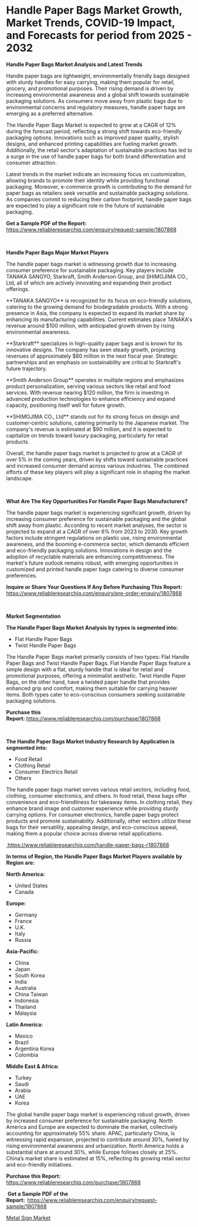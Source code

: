 <p><h1>Handle Paper Bags Market Growth, Market Trends, COVID-19 Impact, and Forecasts for period from 2025 - 2032</h1></p><p><strong>Handle Paper Bags Market Analysis and Latest Trends</strong></p>
<p><p>Handle paper bags are lightweight, environmentally friendly bags designed with sturdy handles for easy carrying, making them popular for retail, grocery, and promotional purposes. Their rising demand is driven by increasing environmental awareness and a global shift towards sustainable packaging solutions. As consumers move away from plastic bags due to environmental concerns and regulatory measures, handle paper bags are emerging as a preferred alternative.</p><p>The Handle Paper Bags Market is expected to grow at a CAGR of 12% during the forecast period, reflecting a strong shift towards eco-friendly packaging options. Innovations such as improved paper quality, stylish designs, and enhanced printing capabilities are fueling market growth. Additionally, the retail sector's adaptation of sustainable practices has led to a surge in the use of handle paper bags for both brand differentiation and consumer attraction.</p><p>Latest trends in the market indicate an increasing focus on customization, allowing brands to promote their identity while providing functional packaging. Moreover, e-commerce growth is contributing to the demand for paper bags as retailers seek versatile and sustainable packaging solutions. As companies commit to reducing their carbon footprint, handle paper bags are expected to play a significant role in the future of sustainable packaging.</p></p>
<p><strong>Get a Sample PDF of the Report:&nbsp;</strong> <a href="https://www.reliableresearchiq.com/enquiry/request-sample/1807868?utm_campaign=2758&utm_medium=2&utm_source=Github&utm_content=ia&utm_term=04042025&utm_id=handle-paper-bags">https://www.reliableresearchiq.com/enquiry/request-sample/1807868</a></p>
<p>&nbsp;</p>
<p><strong>Handle Paper Bags Major Market Players</strong></p>
<p><p>The handle paper bags market is witnessing growth due to increasing consumer preference for sustainable packaging. Key players include TANAKA SANGYO, Starkraft, Smith Anderson Group, and SHIMOJIMA CO., Ltd, all of which are actively innovating and expanding their product offerings.</p><p>**TANAKA SANGYO** is recognized for its focus on eco-friendly solutions, catering to the growing demand for biodegradable products. With a strong presence in Asia, the company is expected to expand its market share by enhancing its manufacturing capabilities. Current estimates place TANAKA's revenue around $100 million, with anticipated growth driven by rising environmental awareness.</p><p>**Starkraft** specializes in high-quality paper bags and is known for its innovative designs. The company has seen steady growth, projecting revenues of approximately $80 million in the next fiscal year. Strategic partnerships and an emphasis on sustainability are critical to Starkraft's future trajectory.</p><p>**Smith Anderson Group** operates in multiple regions and emphasizes product personalization, serving various sectors like retail and food services. With revenue nearing $120 million, the firm is investing in advanced production technologies to enhance efficiency and expand capacity, positioning itself well for future growth.</p><p>**SHIMOJIMA CO., Ltd** stands out for its strong focus on design and customer-centric solutions, catering primarily to the Japanese market. The company's revenue is estimated at $90 million, and it is expected to capitalize on trends toward luxury packaging, particularly for retail products.</p><p>Overall, the handle paper bags market is projected to grow at a CAGR of over 5% in the coming years, driven by shifts toward sustainable practices and increased consumer demand across various industries. The combined efforts of these key players will play a significant role in shaping the market landscape.</p></p>
<p>&nbsp;</p>
<p><strong>What Are The Key Opportunities For Handle Paper Bags Manufacturers?</strong></p>
<p><p>The handle paper bags market is experiencing significant growth, driven by increasing consumer preference for sustainable packaging and the global shift away from plastic. According to recent market analyses, the sector is projected to expand at a CAGR of over 6% from 2023 to 2030. Key growth factors include stringent regulations on plastic use, rising environmental awareness, and the booming e-commerce sector, which demands efficient and eco-friendly packaging solutions. Innovations in design and the adoption of recyclable materials are enhancing competitiveness. The market's future outlook remains robust, with emerging opportunities in customized and printed handle paper bags catering to diverse consumer preferences.</p></p>
<p><strong>Inquire or Share Your Questions If Any Before Purchasing This Report:</strong> <a href="https://www.reliableresearchiq.com/enquiry/pre-order-enquiry/1807868?utm_campaign=2758&utm_medium=2&utm_source=Github&utm_content=ia&utm_term=04042025&utm_id=handle-paper-bags">https://www.reliableresearchiq.com/enquiry/pre-order-enquiry/1807868</a></p>
<p>&nbsp;</p>
<p><strong>Market Segmentation</strong></p>
<p><strong>The Handle Paper Bags Market Analysis by types is segmented into:</strong></p>
<p><ul><li>Flat Handle Paper Bags</li><li>Twist Handle Paper Bags</li></ul></p>
<p><p>The Handle Paper Bags market primarily consists of two types: Flat Handle Paper Bags and Twist Handle Paper Bags. Flat Handle Paper Bags feature a simple design with a flat, sturdy handle that is ideal for retail and promotional purposes, offering a minimalist aesthetic. Twist Handle Paper Bags, on the other hand, have a twisted paper handle that provides enhanced grip and comfort, making them suitable for carrying heavier items. Both types cater to eco-conscious consumers seeking sustainable packaging solutions.</p></p>
<p><strong>Purchase this Report:&nbsp;</strong><a href="https://www.reliableresearchiq.com/purchase/1807868?utm_campaign=2758&utm_medium=2&utm_source=Github&utm_content=ia&utm_term=04042025&utm_id=handle-paper-bags">https://www.reliableresearchiq.com/purchase/1807868</a></p>
<p>&nbsp;</p>
<p><strong>The Handle Paper Bags Market Industry Research by Application is segmented into:</strong></p>
<p><ul><li>Food Retail</li><li>Clothing Retail</li><li>Consumer Electrics Retail</li><li>Others</li></ul></p>
<p><p>The handle paper bags market serves various retail sectors, including food, clothing, consumer electronics, and others. In food retail, these bags offer convenience and eco-friendliness for takeaway items. In clothing retail, they enhance brand image and customer experience while providing sturdy carrying options. For consumer electronics, handle paper bags protect products and promote sustainability. Additionally, other sectors utilize these bags for their versatility, appealing design, and eco-conscious appeal, making them a popular choice across diverse retail applications.</p></p>
<p><a href="https://www.reliableresearchiq.com/handle-paper-bags-r1807868?utm_campaign=2758&utm_medium=2&utm_source=Github&utm_content=ia&utm_term=04042025&utm_id=handle-paper-bags">&nbsp;https://www.reliableresearchiq.com/handle-paper-bags-r1807868</a></p>
<p><strong>In terms of Region, the Handle Paper Bags Market Players available by Region are:</strong></p>
<p>
    <p> <strong> North America: </strong>
        <ul>
            <li>United States</li>
            <li>Canada</li>
        </ul>
        </p> 
    <p> <strong> Europe: </strong>
        <ul>
            <li>Germany</li>
            <li>France</li>
            <li>U.K.</li>
            <li>Italy</li>
            <li>Russia</li>
        </ul>
        </p> 
    <p> <strong> Asia-Pacific: </strong>
        <ul>
            <li>China</li>
            <li>Japan</li>
            <li>South Korea</li>
            <li>India</li>
            <li>Australia</li>
            <li>China Taiwan</li>
            <li>Indonesia</li>
            <li>Thailand</li>
            <li>Malaysia</li>
        </ul>
        </p> 
    <p> <strong> Latin America: </strong>
        <ul>
            <li>Mexico</li>
            <li>Brazil</li>
            <li>Argentina Korea</li>
            <li>Colombia</li>
        </ul>
        </p> 
    <p> <strong> Middle East & Africa: </strong>
        <ul>
            <li>Turkey</li>
            <li>Saudi</li>
            <li>Arabia</li>
            <li>UAE</li>
            <li>Korea</li>
        </ul>
    </p>
    </p>
<p><p>The global handle paper bags market is experiencing robust growth, driven by increased consumer preference for sustainable packaging. North America and Europe are expected to dominate the market, collectively accounting for approximately 55% share. APAC, particularly China, is witnessing rapid expansion, projected to contribute around 30%, fueled by rising environmental awareness and urbanization. North America holds a substantial share at around 30%, while Europe follows closely at 25%. China’s market share is estimated at 15%, reflecting its growing retail sector and eco-friendly initiatives.</p></p>
<p><strong>Purchase this Report: </strong><a href="https://www.reliableresearchiq.com/purchase/1807868?utm_campaign=2758&utm_medium=2&utm_source=Github&utm_content=ia&utm_term=04042025&utm_id=handle-paper-bags">https://www.reliableresearchiq.com/purchase/1807868</a></p>
<p>&nbsp;<strong>Get a Sample PDF of the Report:&nbsp;&nbsp;</strong><a href="https://www.reliableresearchiq.com/enquiry/request-sample/1807868?utm_campaign=2758&utm_medium=2&utm_source=Github&utm_content=ia&utm_term=04042025&utm_id=handle-paper-bags">https://www.reliableresearchiq.com/enquiry/request-sample/1807868</a></p>
<p><strong></strong></p>
<p><p><a href="https://github.com/iroldilom/Market-Research-Report-List-1/blob/main/metal-sign-market.md?utm_campaign=2758&utm_medium=2&utm_source=Github&utm_content=ia&utm_term=04042025&utm_id=handle-paper-bags">Metal Sign Market</a></p></p>